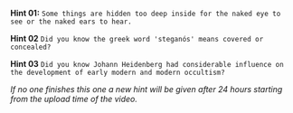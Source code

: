 **Hint 01:** `Some things are hidden too deep inside for the naked eye to see or the naked ears to hear.`

**Hint 02** `Did you know the greek word 'steganós' means covered or concealed?`

**Hint 03** `Did you know Johann Heidenberg had considerable influence on the development of early modern and modern occultism?`




*If no one finishes this one a new hint will be given after 24 hours starting from the upload time of the video.*
